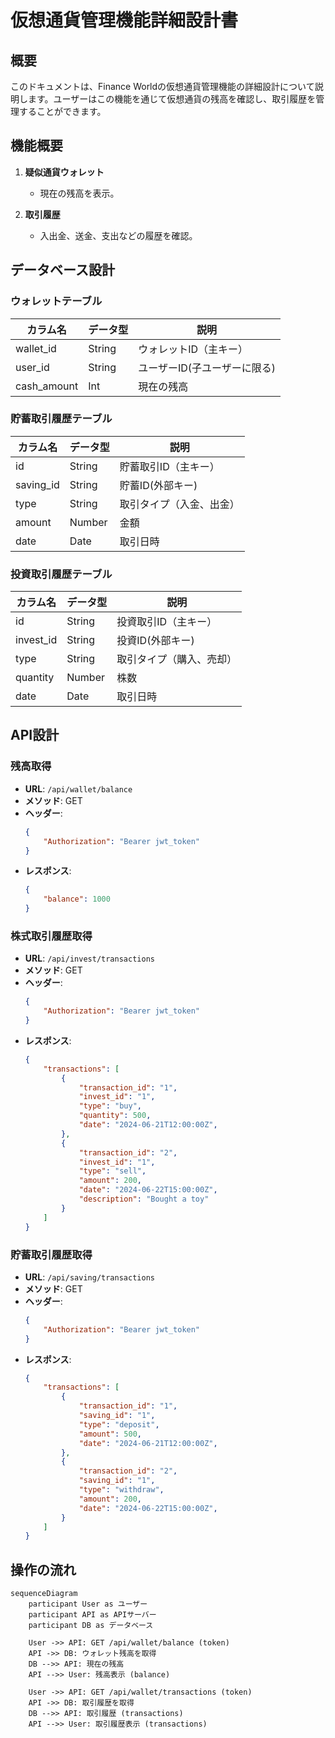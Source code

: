 # 仮想通貨管理機能詳細設計書

## 概要

このドキュメントは、Finance Worldの仮想通貨管理機能の詳細設計について説明します。ユーザーはこの機能を通じて仮想通貨の残高を確認し、取引履歴を管理することができます。

## 機能概要

1. **疑似通貨ウォレット**
    - 現在の残高を表示。
    
2. **取引履歴**
    - 入出金、送金、支出などの履歴を確認。

## データベース設計

### ウォレットテーブル

| カラム名       | データ型   | 説明               |
|------------|--------|------------------------|
| wallet_id  | String | ウォレットID（主キー）     |
| user_id    | String | ユーザーID(子ユーザーに限る)|
| cash_amount| Int    | 現在の残高                |


### 貯蓄取引履歴テーブル

| カラム名       | データ型   | 説明                 |
|------------|--------|--------------------|
| id             | String | 貯蓄取引ID（主キー）   |
| saving_id      | String | 貯蓄ID(外部キー)      |
| type           | String | 取引タイプ（入金、出金） |
| amount         | Number | 金額                 |
| date           | Date   | 取引日時             |

### 投資取引履歴テーブル

| カラム名       | データ型   | 説明                 |
|------------|--------|--------------------|
| id             | String | 投資取引ID（主キー）    |
| invest_id      | String | 投資ID(外部キー)      |
| type           | String | 取引タイプ（購入、売却） |
| quantity       | Number | 株数                 |
| date           | Date   | 取引日時             |

## API設計

### 残高取得

- **URL**: `/api/wallet/balance`
- **メソッド**: GET
- **ヘッダー**: 
    ```json
    {
        "Authorization": "Bearer jwt_token"
    }
    ```
- **レスポンス**:
    ```json
    {
        "balance": 1000
    }
    ```

### 株式取引履歴取得

- **URL**: `/api/invest/transactions`
- **メソッド**: GET
- **ヘッダー**: 
    ```json
    {
        "Authorization": "Bearer jwt_token"
    }
    ```
- **レスポンス**:
    ```json
    {
        "transactions": [
            {
                "transaction_id": "1",
                "invest_id": "1",
                "type": "buy",
                "quantity": 500,
                "date": "2024-06-21T12:00:00Z",
            },
            {
                "transaction_id": "2",
                "invest_id": "1",
                "type": "sell",
                "amount": 200,
                "date": "2024-06-22T15:00:00Z",
                "description": "Bought a toy"
            }
        ]
    }
    ```
### 貯蓄取引履歴取得

- **URL**: `/api/saving/transactions`
- **メソッド**: GET
- **ヘッダー**: 
    ```json
    {
        "Authorization": "Bearer jwt_token"
    }
    ```
- **レスポンス**:
    ```json
    {
        "transactions": [
            {
                "transaction_id": "1",
                "saving_id": "1",
                "type": "deposit",
                "amount": 500,
                "date": "2024-06-21T12:00:00Z",
            },
            {
                "transaction_id": "2",
                "saving_id": "1",
                "type": "withdraw",
                "amount": 200,
                "date": "2024-06-22T15:00:00Z",
            }
        ]
    }
    ```

## 操作の流れ

```mermaid
sequenceDiagram
    participant User as ユーザー
    participant API as APIサーバー
    participant DB as データベース

    User ->> API: GET /api/wallet/balance (token)
    API ->> DB: ウォレット残高を取得
    DB -->> API: 現在の残高
    API -->> User: 残高表示 (balance)

    User ->> API: GET /api/wallet/transactions (token)
    API ->> DB: 取引履歴を取得
    DB -->> API: 取引履歴 (transactions)
    API -->> User: 取引履歴表示 (transactions)